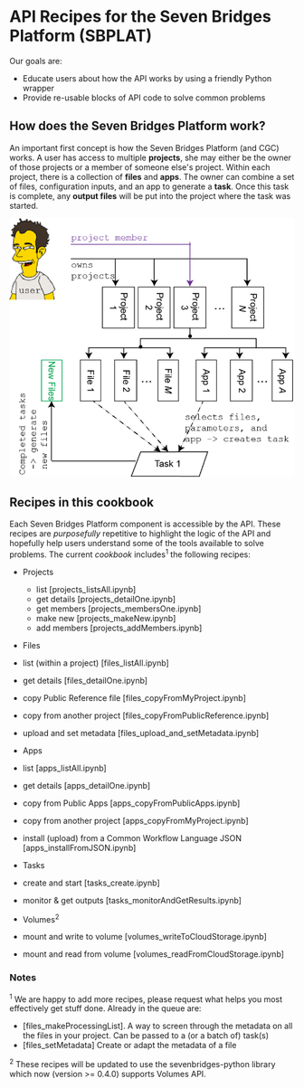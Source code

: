 # API Recipes for the Seven Bridges Platform (SBPLAT)
Our goals are: 

* Educate users about how the API works by using a friendly Python wrapper
* Provide re-usable blocks of API code to solve common problems

## How does the Seven Bridges Platform work?
An important first concept is how the Seven Bridges Platform (and CGC) works. A user has access to multiple **projects**, she may either be the owner of those projects or a member of someone else's project. Within each project, there is a collection of **files** and **apps**. The owner can combine a set of files, configuration inputs, and an app to generate a **task**. Once this task is complete, any **output files** will be put into
the project where the task was started.

![CGC Overview](images/CGC_overview-02.png)

## Recipes in this cookbook
 
Each Seven Bridges Platform component is accessible by the API. These recipes are _purposefully_ repetitive to highlight the logic of the API and hopefully help users understand some of the tools available to solve problems. The current _cookbook_ includes<sup>1</sup> the following recipes:

* Projects
  * list [projects\_listsAll.ipynb]
  * get details [projects\_detailOne.ipynb]
  * get members [projects\_membersOne.ipynb]
  * make new [projects\_makeNew.ipynb]
  * add members [projects\_addMembers.ipynb]
  
* Files
 * list (within a project) [files\_listAll.ipynb]
 * get details [files\_detailOne.ipynb]
 * copy Public Reference file [files\_copyFromMyProject.ipynb]
 * copy from another project [files\_copyFromPublicReference.ipynb]
 * upload and set metadata [files\_upload_and_setMetadata.ipynb]
 
* Apps
 * list [apps\_listAll.ipynb]
 * get details [apps\_detailOne.ipynb]
 * copy from Public Apps [apps\_copyFromPublicApps.ipynb]
 * copy from another project [apps\_copyFromMyProject.ipynb]
 * install (upload) from a Common Workflow Language JSON [apps\_installFromJSON.ipynb]
 
* Tasks
 * create and start [tasks\_create.ipynb]
 * monitor & get outputs [tasks\_monitorAndGetResults.ipynb]

* Volumes<sup>2</sup>
 * mount and write to volume [volumes\_writeToCloudStorage.ipynb]
 * mount and read from volume [volumes\_readFromCloudStorage.ipynb]
 
### Notes
<sup>1</sup> We are happy to add more recipes, please request what helps you most effectively get stuff done. Already in the queue are:
 
* [files\_makeProcessingList]. A way to screen through the metadata on all the files in your project. Can be passed to a (or a batch of) task(s)
* [files\_setMetadata] Create or adapt the metadata of a file

<sup>2</sup> These recipes will be updated to use the sevenbridges-python library which now (version >= 0.4.0) supports Volumes API.